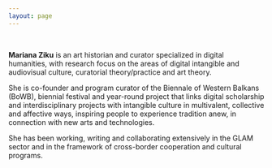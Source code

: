 ```yaml
---
layout: page
---
```


<br>

**Mariana Ziku** is an art historian and curator specialized in digital humanities, with research focus on the areas of digital intangible and audiovisual culture, curatorial theory/practice and art theory.

She is co-founder and program curator of the Biennale of Western Balkans (BoWB), biennial festival and year-round project that links digital scholarship and interdisciplinary projects with intangible culture in multivalent, collective and affective ways, inspiring people to experience tradition anew, in connection with new arts and technologies.

She has been working, writing and collaborating extensively in the GLAM sector and in the framework of cross-border cooperation and cultural programs.




